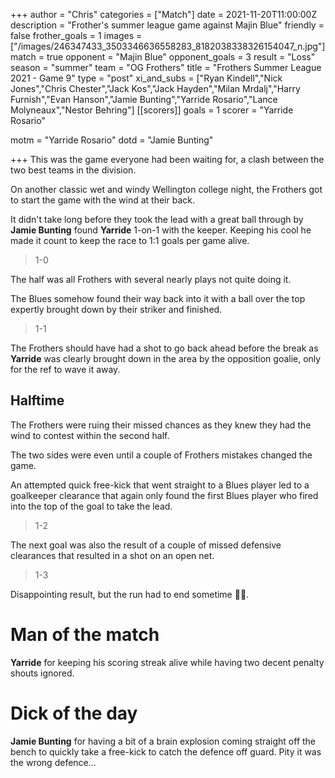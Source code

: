 +++
author = "Chris"
categories = ["Match"]
date = 2021-11-20T11:00:00Z
description = "Frother's summer league game against Majin Blue"
friendly = false
frother_goals = 1
images = ["/images/246347433_3503346636558283_8182038338326154047_n.jpg"]
match = true
opponent = "Majin Blue"
opponent_goals = 3
result = "Loss"
season = "summer"
team = "OG Frothers"
title = "Frothers Summer League 2021 - Game 9"
type = "post"
xi_and_subs = ["Ryan Kindell","Nick Jones","Chris Chester","Jack Kos","Jack Hayden","Milan Mrdalj","Harry Furnish","Evan Hanson","Jamie Bunting","Yarride Rosario","Lance Molyneaux","Nestor Behring"]
[[scorers]]
goals = 1
scorer = "Yarride Rosario"

motm = "Yarride Rosario"
dotd = "Jamie Bunting"

+++
This was the game everyone had been waiting for, a clash between the two best teams in the division.

On another classic wet and windy Wellington college night, the Frothers got to start the game with the wind at their back.

It didn't take long before they took the lead with a great ball through by **Jamie Bunting** found **Yarride** 1-on-1 with the keeper. Keeping his cool he made it count to keep the race to 1:1 goals per game alive.

> 1-0

The half was all Frothers with several nearly plays not quite doing it.

The Blues somehow found their way back into it with a ball over the top expertly brought down by their striker and finished.

> 1-1

The Frothers should have had a shot to go back ahead before the break as **Yarride** was clearly brought down in the area by the opposition goalie, only for the ref to wave it away.

## Halftime

The Frothers were ruing their missed chances as they knew they had the wind to contest within the second half.

The two sides were even until a couple of Frothers mistakes changed the game.

An attempted quick free-kick that went straight to a Blues player led to a goalkeeper clearance that again only found the first Blues player who fired into the top of the goal to take the lead.

> 1-2

The next goal was also the result of a couple of missed defensive clearances that resulted in a shot on an open net.

> 1-3

Disappointing result, but the run had to end sometime 🤷‍♂️.

# Man of the match

**Yarride** for keeping his scoring streak alive while having two decent penalty shouts ignored.

# Dick of the day

**Jamie Bunting** for having a bit of a brain explosion coming straight off the bench to quickly take a free-kick to catch the defence off guard. Pity it was the wrong defence...